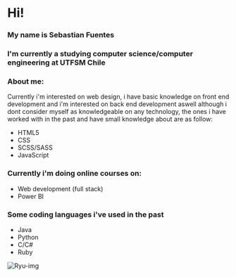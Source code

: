 # Hi!
### My name is Sebastian Fuentes
### I'm currently a studying computer science/computer engineering at UTFSM Chile
### About me:
Currently i'm interested on web design, i have basic knowledge on front end development and i'm interested on back end development aswell
although i dont consider myself as knowledgeable on any technology, the ones i have worked with in the past and have small knowledge about are as follow:

- HTML5
- CSS
- SCSS/SASS
- JavaScript

### Currently i'm doing online courses on:

- Web development (full stack)
- Power BI

### Some coding languages i've used in the past
- Java
- Python
- C/C#
- Ruby

![Ryu-img](https://c.tenor.com/-1I_mkprX6MAAAAC/ryu-sunset.gif)
